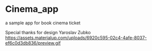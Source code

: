 # Cinema_app
a sample app for book cinema ticket


Special thanks for design Yaroslav Zubko https://assets.materialup.com/uploads/6920c595-02c4-4afe-8037-ef6c0d3db836/preview.gif
